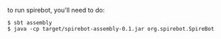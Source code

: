to run spirebot, you'll need to do:

```
$ sbt assembly
$ java -cp target/spirebot-assembly-0.1.jar org.spirebot.SpireBot
```
